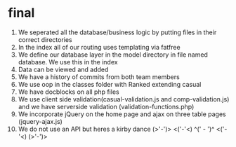 # final
1. We seperated all the database/business logic by putting files in their correct directories
2. In the index all of our routing uses templating via fatfree
3. We define our database layer in the model directory in file named database. We use this in the index
4. Data can be viewed and added 
5. We have a history of commits from both team members
6. We use oop in the classes folder with Ranked extending casual
7. We have docblocks on all php files
8. We use client side validation(casual-validation.js and comp-validation.js) and we have serverside validation (validation-functions.php)
9. We incorporate jQuery on the home page and ajax on three table pages (jquery-ajax.js)
10. We do not use an API but heres a kirby dance
(>'-')> <('-'<) ^(' - ')^ <('-'<) (>'-')>